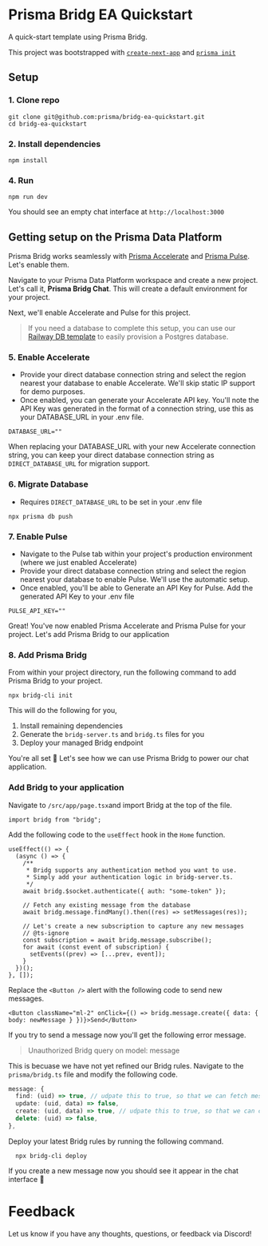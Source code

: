 # Prisma Bridg EA Quickstart
A quick-start template using Prisma Bridg.

This project was bootstrapped with [`create-next-app`](https://github.com/vercel/next.js/tree/canary/packages/create-next-app) and [`prisma init`](https://www.prisma.io/docs/orm/reference/prisma-cli-reference#init)

## Setup
### 1. Clone repo
```shell
git clone git@github.com:prisma/bridg-ea-quickstart.git
cd bridg-ea-quickstart
```

### 2. Install dependencies
```shell
npm install
```

### 4. Run
```shell
npm run dev
```

You should see an empty chat interface at `http://localhost:3000` 

## Getting setup on the Prisma Data Platform

Prisma Bridg works seamlessly with [Prisma Accelerate](https://www.prisma.io/data-platform/accelerate) and [Prisma Pulse](https://www.prisma.io/data-platform/pulse). Let's enable them.

Navigate to your Prisma Data Platform workspace and create a new project. Let's call it, **Prisma Bridg Chat**. This will create a default environment for your project.

Next, we'll enable Accelerate and Pulse for this project.

>If you need a database to complete this setup, you can use our [Railway DB template](https://railway.app/template/pulse-pg) to easily provision a Postgres database.

### 5. Enable Accelerate
- Provide your direct database connection string and select the region nearest your database to enable Accelerate. We'll skip static IP support for demo purposes.
- Once enabled, you can generate your Accelerate API key. You'll note the API Key was generated in the format of a connection string, use this as your DATABASE_URL in your .env file.

```shell
DATABASE_URL=""
```

When replacing your DATABASE_URL with your new Accelerate connection string, you can keep your direct database connection string as `DIRECT_DATABASE_URL` for migration support.

### 6. Migrate Database
- Requires `DIRECT_DATABASE_URL` to be set in your .env file

```shell
npx prisma db push
```

### 7. Enable Pulse
- Navigate to the Pulse tab within your project's production environment (where we just enabled Accelerate)
- Provide your direct database connection string and select the region nearest your database to enable Pulse. We'll use the automatic setup.
- Once enabled, you'll be able to Generate an API Key for Pulse. Add the generated API Key to your .env file

```shell
PULSE_API_KEY=""
```

Great! You've now enabled Prisma Accelerate and Prisma Pulse for your project. Let's add Prisma Bridg to our application

### 8. Add Prisma Bridg
From within your project directory, run the following command to add Prisma Bridg to your project.

```shell
npx bridg-cli init
```

This will do the following for you,
1. Install remaining dependencies
2. Generate the `bridg-server.ts` and `bridg.ts` files for you
3. Deploy your managed Bridg endpoint

You're all set 🚀  Let's see how we can use Prisma Bridg to power our chat application.

### Add Bridg to your application
Navigate to `/src/app/page.tsx`and import Bridg at the top of the file.

```tsx
import bridg from "bridg";
```

Add the following code to the `useEffect` hook in the `Home` function.

```tsx
useEffect(() => {
  (async () => {
    /**
     * Bridg supports any authentication method you want to use.
     * Simply add your authentication logic in bridg-server.ts.
     */
    await bridg.$socket.authenticate({ auth: "some-token" });

    // Fetch any existing message from the database
    await bridg.message.findMany().then((res) => setMessages(res));

    // Let's create a new subscription to capture any new messages
    // @ts-ignore
    const subscription = await bridg.message.subscribe();
    for await (const event of subscription) {
      setEvents((prev) => [...prev, event]);
    }
  })();
}, []);
```

Replace the `<Button />` alert with the following code to send new messages.

```tsx
<Button className="ml-2" onClick={() => bridg.message.create({ data: { body: newMessage } })}>Send</Button>
```

If you try to send a message now you'll get the following error message.
> Unauthorized Bridg query on model: message

This is becuase we have not yet refined our Bridg rules. Navigate to the `prisma/bridg.ts` file and modify the following code.

```ts
message: {
  find: (uid) => true, // udpate this to true, so that we can fetch messages
  update: (uid, data) => false,
  create: (uid, data) => true, // udpate this to true, so that we can create new messages
  delete: (uid) => false,
},
```

Deploy your latest Bridg rules by running the following command.

```shell
  npx bridg-cli deploy
```

If you create a new message now you should see it appear in the chat interface 💬

# Feedback
Let us know if you have any thoughts, questions, or feedback via Discord!
